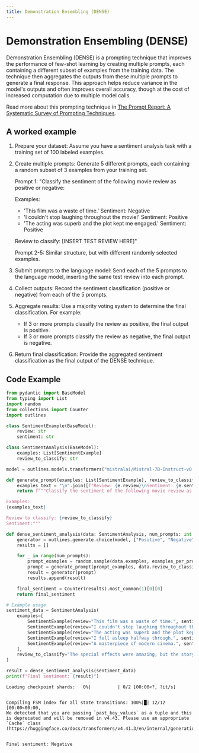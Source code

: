```yaml
---
title: Demonstration Ensembling (DENSE)
---
```


# Demonstration Ensembling (DENSE)


Demonstration Ensembling (DENSE) is a prompting technique that improves the performance of few-shot learning by creating multiple prompts, each containing a different subset of examples from the training data. The technique then aggregates the outputs from these multiple prompts to generate a final response. This approach helps reduce variance in the model's outputs and often improves overall accuracy, though at the cost of increased computation due to multiple model calls.
    
Read more about this prompting technique in [The Prompt Report: A Systematic Survey of Prompting Techniques](https://arxiv.org/abs/2406.06608).

## A worked example


1. Prepare your dataset:
   Assume you have a sentiment analysis task with a training set of 100 labeled examples.

2. Create multiple prompts:
   Generate 5 different prompts, each containing a random subset of 3 examples from your training set.

   Prompt 1:
   "Classify the sentiment of the following movie review as positive or negative:
   
   Examples:
   - 'This film was a waste of time.' Sentiment: Negative
   - 'I couldn't stop laughing throughout the movie!' Sentiment: Positive
   - 'The acting was superb and the plot kept me engaged.' Sentiment: Positive
   
   Review to classify: [INSERT TEST REVIEW HERE]"

   Prompt 2-5: Similar structure, but with different randomly selected examples.

3. Submit prompts to the language model:
   Send each of the 5 prompts to the language model, inserting the same test review into each prompt.

4. Collect outputs:
   Record the sentiment classification (positive or negative) from each of the 5 prompts.

5. Aggregate results:
   Use a majority voting system to determine the final classification. For example:
   - If 3 or more prompts classify the review as positive, the final output is positive.
   - If 3 or more prompts classify the review as negative, the final output is negative.

6. Return final classification:
   Provide the aggregated sentiment classification as the final output of the DENSE technique.
    
## Code Example





```python
from pydantic import BaseModel
from typing import List
import random
from collections import Counter
import outlines

class SentimentExample(BaseModel):
    review: str
    sentiment: str

class SentimentAnalysis(BaseModel):
    examples: List[SentimentExample]
    review_to_classify: str

model = outlines.models.transformers("mistralai/Mistral-7B-Instruct-v0.1", device="cuda")

def generate_prompt(examples: List[SentimentExample], review_to_classify: str) -> str:
    examples_text = "\n".join([f"Review: {e.review}\nSentiment: {e.sentiment}" for e in examples])
    return f"""Classify the sentiment of the following movie review as positive or negative:

Examples:
{examples_text}

Review to classify: {review_to_classify}
Sentiment:"""

def dense_sentiment_analysis(data: SentimentAnalysis, num_prompts: int = 5, examples_per_prompt: int = 3) -> str:
    generator = outlines.generate.choice(model, ["Positive", "Negative"])
    results = []

    for _ in range(num_prompts):
        prompt_examples = random.sample(data.examples, examples_per_prompt)
        prompt = generate_prompt(prompt_examples, data.review_to_classify)
        result = generator(prompt)
        results.append(result)

    final_sentiment = Counter(results).most_common(1)[0][0]
    return final_sentiment

# Example usage
sentiment_data = SentimentAnalysis(
    examples=[
        SentimentExample(review="This film was a waste of time.", sentiment="Negative"),
        SentimentExample(review="I couldn't stop laughing throughout the movie!", sentiment="Positive"),
        SentimentExample(review="The acting was superb and the plot kept me engaged.", sentiment="Positive"),
        SentimentExample(review="I fell asleep halfway through.", sentiment="Negative"),
        SentimentExample(review="A masterpiece of modern cinema.", sentiment="Positive"),
    ],
    review_to_classify="The special effects were amazing, but the story was confusing."
)

result = dense_sentiment_analysis(sentiment_data)
print(f"Final sentiment: {result}")
```


    Loading checkpoint shards:   0%|          | 0/2 [00:00<?, ?it/s]


    Compiling FSM index for all state transitions: 100%|█| 12/12 [00:00<00:00, 
    We detected that you are passing `past_key_values` as a tuple and this is deprecated and will be removed in v4.43. Please use an appropriate `Cache` class (https://huggingface.co/docs/transformers/v4.41.3/en/internal/generation_utils#transformers.Cache)


    Final sentiment: Negative

